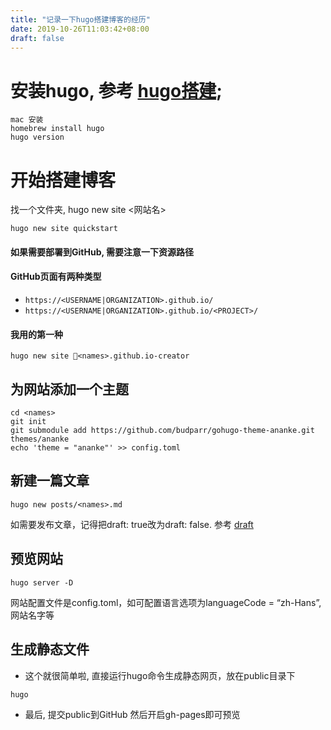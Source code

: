 ```yaml
---
title: "记录一下hugo搭建博客的经历"
date: 2019-10-26T11:03:42+08:00
draft: false
---
```


# 安装hugo, 参考 [hugo搭建](https://gohugo.io/);

```
mac 安装
homebrew install hugo
hugo version
```

# 开始搭建博客
找一个文件夹, hugo new site <网站名>
```
hugo new site quickstart
```
#### 如果需要部署到GitHub, 需要注意一下资源路径

#### GitHub页面有两种类型
* ``https://<USERNAME|ORGANIZATION>.github.io/``
* ``https://<USERNAME|ORGANIZATION>.github.io/<PROJECT>/``

#### 我用的第一种 
```
hugo new site <names>.github.io-creator
```

## 为网站添加一个主题
```
cd <names>
git init
git submodule add https://github.com/budparr/gohugo-theme-ananke.git themes/ananke
echo 'theme = "ananke"' >> config.toml
```

## 新建一篇文章
```
hugo new posts/<names>.md
```
如需要发布文章，记得把draft: true改为draft: false. 参考 [draft](https://gohugo.io/getting-started/usage/#draft-future-and-expired-content)

## 预览网站
```
hugo server -D
```
网站配置文件是config.toml，如可配置语言选项为languageCode = “zh-Hans”,网站名字等

## 生成静态文件
* 这个就很简单啦, 直接运行hugo命令生成静态网页，放在public目录下
```
hugo
```

* 最后, 提交public到GitHub 然后开启gh-pages即可预览